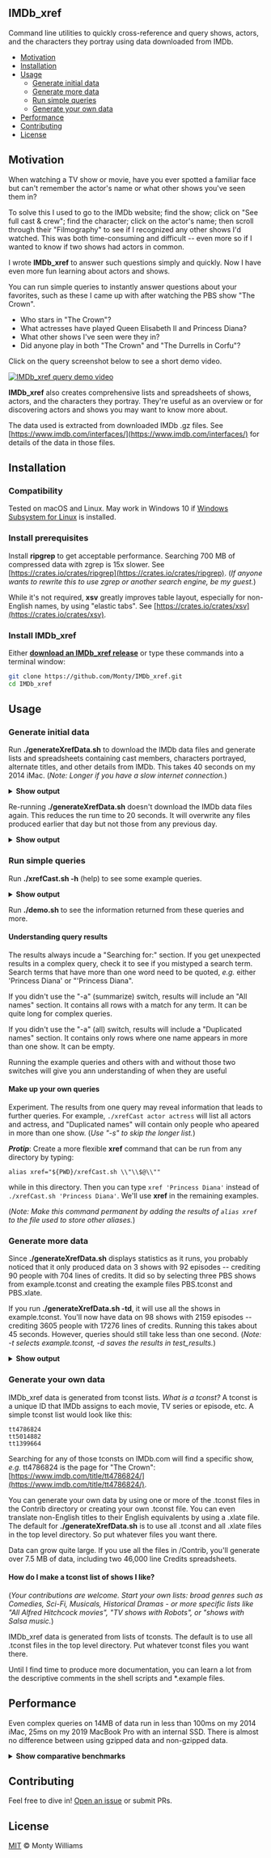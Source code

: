## IMDb_xref

Command line utilities to quickly cross-reference and query shows, actors, and the characters they portray using data downloaded from IMDb.

<!--- Uncomment thes lined before committimg
[![MIT License](https://img.shields.io/github/license/Monty/IMDb_xref)](LICENSE)
[![Code](https://tokei.rs/b1/github/Monty/IMDb_xref?category=code)](https://github.com/Monty/IMDb_xref)
[![Lines](https://tokei.rs/b1/github/Monty/IMDb_xref?category=lines)](https://github.com/Monty/IMDb_xref)
[![Files](https://tokei.rs/b1/github/Monty/IMDb_xref?category=files)](https://github.com/Monty/IMDb_xref)
[![Commits](https://badgen.net/github/commits/Monty/IMDb_xref/main/)](https://github.com/Monty/IMDb_xref)
[![Last Commit](https://img.shields.io/github/last-commit/Monty/IMDb_xref)](https://github.com/Monty/IMDb_xref)
--->

- [Motivation](#motivation)
- [Installation](#installation)
- [Usage](#usage)
  - [Generate initial data](#generate-initial-data)
  - [Generate more data](#generate-more-data)
  - [Run simple queries](#run-simple-queries)
  - [Generate your own data](#generate-your-own-data)
- [Performance](#performance)
- [Contributing](#contributing)
- [License](#license)

## Motivation

When watching a TV show or movie, have you ever spotted a familiar face but
can't remember the actor's name or what other shows you've seen them in?

To solve this I used to go to the IMDb website; find the show; click on "See full
cast & crew"; find the character; click on the actor's name; then scroll through
their "Filmography" to see if I recognized any other shows I'd watched. This was both
time-consuming and difficult -- even more so if I wanted to know if two shows had
actors in common.

I wrote **IMDb_xref** to answer such questions simply and quickly. Now I have even more
fun learning about actors and shows.

You can run simple queries to instantly answer questions about your favorites, such
as these I came up with after watching the PBS show "The Crown".

* Who stars in "The Crown"?
* What actresses have played Queen Elisabeth II and Princess Diana?
* What other shows I've seen were they in?
* Did anyone play in both "The Crown" and "The Durrells in Corfu"?

Click on the query screenshot below to see a short demo video.

[![IMDb_xref query demo video](docs/Screenshots/Query.png)](http://www.youtube.com/watch?v=91h3mnvV7Ug "IMDb_xref query demo")

**IMDb_xref** also creates comprehensive lists and spreadsheets of shows, actors,
and the characters they portray. They're useful as an overview or for discovering
actors and shows you may want to know more about.

The data used is extracted from downloaded IMDb .gz files. See
[https://www.imdb.com/interfaces/](https://www.imdb.com/interfaces/) for details of the data in those files.

## Installation

### Compatibility

Tested on macOS and Linux. May work in Windows 10 if [Windows Subsystem for Linux](https://docs.microsoft.com/en-us/windows/wsl/faq) is installed.

### Install prerequisites

Install **ripgrep** to get acceptable performance. Searching 700 MB of
compressed data with zgrep is 15x slower. See
[https://crates.io/crates/ripgrep](https://crates.io/crates/ripgrep). (*If
anyone wants to rewrite this to use zgrep or another search engine, be my
guest.*)

While it's not required, **xsv** greatly improves table layout, especially for
non-English names, by using "elastic tabs". See
[https://crates.io/crates/xsv](https://crates.io/crates/xsv).

### Install IMDb_xref
Either **[download an IMDb_xref release](https://github.com/Monty/IMDb_xref/releases)** or type these commands into a terminal window:

```sh
git clone https://github.com/Monty/IMDb_xref.git
cd IMDb_xref
```

## Usage

### Generate initial data

Run **./generateXrefData.sh** to download the IMDb data files and generate lists
and spreadsheets containing cast members, characters portrayed, alternate
titles, and other details from IMDb. This takes 40 seconds on my 2014 iMac.
(*Note: Longer if you have a slow internet connection.*)

<details><summary><b>Show output</b></summary>

    $ ./generateXrefData.sh
    ==> Downloading new IMDb .gz files.
    Downloading https://datasets.imdbws.com/name.basics.tsv.gz
    Downloading https://datasets.imdbws.com/title.basics.tsv.gz
    Downloading https://datasets.imdbws.com/title.episode.tsv.gz
    Downloading https://datasets.imdbws.com/title.principals.tsv.gz
    
    ==> Creating an example translation file: PBS.xlate
    
    ==> Creating an example tconst file: PBS.tconst
    
    ==> Using all .xlate files for IMDb title translation.
    
    ==> Searching all .tconst files for IMDb title identifiers.
    
    ==> Processing 3 shows found in *.tconst:
    	The Crown; The Durrells in Corfu; The Night Manager

    ==> Show types in Shows-201201.csv:
    	  92 tvEpisode
    	   2 tvSeries
    	   1 tvMiniSeries
    
    ==> Stats from processing Credits-Person-201201.csv:
          90 people credited -- some in more than one job function
               34 as actor
               26 as actress
               15 as writer
               13 as director
    
    ==> Stats from processing IMDb data:
    uniqTitles-201201.txt                           50B   Dec 1 15:09        3 lines
    Shows-Episodes-201201.csv                      6.3K   Dec 1 15:10       95 lines
    uniqPersons-201201.txt                         1.3K   Dec 1 15:10       90 lines
    Persons-KnownFor-201201.csv                    6.8K   Dec 1 15:10       90 lines
    Credits-Show-201201.csv                         45K   Dec 1 15:10      704 lines
    Credits-Person-201201.csv                       45K   Dec 1 15:10      704 lines
    associatedTitles-201201.csv                     26K   Dec 1 15:10      282 lines
</details>

Re-running **./generateXrefData.sh** doesn't download the IMDb data files again.
This reduces the run time to 20 seconds. It will overwrite any files
produced earlier that day but not those from any previous day.

<details><summary><b>Show output</b></summary>

    $ ./generateXrefData.sh
    ==> Using existing IMDb .gz files.
    
    ==> Using all .xlate files for IMDb title translation.
    
    ==> Searching all .tconst files for IMDb title identifiers.
    
    ==> Processing 3 shows found in *.tconst:
    	The Crown; The Durrells in Corfu; The Night Manager
    
    ==> Show types in Shows-201201.csv:
    	  92 tvEpisode
    	   2 tvSeries
    	   1 tvMiniSeries
    
    ==> Stats from processing Credits-Person-201201.csv:
          90 people credited -- some in more than one job function
               34 as actor
               26 as actress
               15 as writer
               13 as director
    
    ==> Stats from processing IMDb data:
    uniqTitles-201201.txt                           50B   Dec 1 15:11        3 lines
    Shows-Episodes-201201.csv                      6.3K   Dec 1 15:12       95 lines
    uniqPersons-201201.txt                         1.3K   Dec 1 15:12       90 lines
    Persons-KnownFor-201201.csv                    6.8K   Dec 1 15:12       90 lines
    Credits-Show-201201.csv                         45K   Dec 1 15:12      704 lines
    Credits-Person-201201.csv                       45K   Dec 1 15:12      704 lines
    associatedTitles-201201.csv                     26K   Dec 1 15:12      282 lines
</details>

### Run simple queries

Run **./xrefCast.sh -h** (help) to see some example queries.

<details><summary><b>Show output</b></summary>

    $ ./xrefCast.sh -h
    Cross-reference shows, actors, and the characters they portray using data from IMDB.
    
    USAGE:
        ./xrefCast.sh [OPTIONS] [-f SEARCH_FILE] SEARCH_TERM [SEARCH_TERM ...]
    
    OPTIONS:
        -h      Print this message.
        -a      All -- Only print 'All names' section.
        -f      File -- Query a specific file rather than "Credits-Person*csv".
        -s      Summarize -- Only print 'Duplicated names' section.
        -i      Print info about any files that are searched.
    
    EXAMPLES:
        ./xrefCast.sh Searching for
        ./xrefCast.sh 'Queen Elizabeth II' 'Princess Diana'
        ./xrefCast.sh 'The Crown'
        ./xrefCast.sh -s 'The Night Manager' 'The Crown' 'The Durrells in Corfu'
</details>

Run **./demo.sh** to see the information returned from these queries and more.

#### Understanding query results
The results always incude a "Searching for:" section. If you get unexpected results
in a complex query, check it to see if you mistyped a search term. Search terms 
that have more than one word need to be quoted, *e.g.* either 'Princess Diana' or "'Princess Diana".

If you didn't use the "-a" (summarize) switch, results will include an "All names" section. It contains all rows with a match for any term. It can be quite long for complex queries.

If you didn't use the "-a" (all) switch, results will include a "Duplicated names" section. It contains only rows where one name appears in more than one show. It can be empty.

Running the example queries and others with and without those two switches will give you ann understanding of when they are useful

#### Make up your own queries

Experiment. The results from one query may reveal information that leads to further queries. For example, `./xrefCast actor actress` will list all actors and actress, and "Duplicated names" will contain only people who apeared in more than one show. (*Use "-s" to skip the longer list.*)

***Protip***: Create a more flexible **xref** command that can be run from any directory by typing:

```
alias xref="${PWD}/xrefCast.sh \\"\\$@\\""
```

while in this directory. Then you can type `xref 'Princess Diana'` instead of
`./xrefCast.sh 'Princess Diana'`. We'll use **xref** in the remaining examples.

(*Note: Make this command permanent by adding the results of `alias xref` to the file used to store other aliases.*)

### Generate more data

Since **./generateXrefData.sh** displays statistics as it runs, you probably
noticed that it only produced data on 3 shows with 92 episodes -- crediting 90
people with 704 lines of credits. It did so by selecting three PBS shows from
example.tconst and creating the example files PBS.tconst and PBS.xlate.

If you run **./generateXrefData.sh -td**, it will use all the shows in example.tconst. You'll now have data on 98 shows with 2159 episodes
-- crediting 3605 people with 17276 lines of credits. Running this takes about
45 seconds. However, queries should still take less than one second. (*Note: -t selects example.tconst, -d saves the results in test_results.*)

<details><summary><b>Show output</b></summary>

	$ ./generateXrefData.sh -td
    ==> Using existing IMDb .gz files.
    
    ==> Using xlate.example for IMDb title translation.
    
    ==> Searching tconst.example for IMDb title identifiers.
    
    ==> diffs-201201.151325.txt contains diffs between generated files and files saved in test_results
    
    ==> Processing 98 shows found in tconst.example:
    	800 Words; A Man Called Ove; A Touch of Frost; Acquitted; American Experience;
    	An Inspector Calls; Arde Madrid; Art of Crime; Ashes to Ashes; Beck; Black
    	Widows; Black Widows (2014); Blood of the Vine; Broadchurch; Bulletproof Heart;
    	Captain Marleau; Cranford; Deadwind; Death in Paradise; Death of a Pilgrim;
    	Detective Ellen Lucas; Detective Montalbano; Doc Martin; Downton Abbey;
    	Endeavour; Fargo; Father Brown; Foyle's War; Gasmamman; Grantchester; Imma
    	Tataranni - Deputy Prosecutor; In the Loop; Inspector Dupin; Inspector George
    	Gently; Inspector Manara; Inspector Morse; Jo Nesbø's Headhunters; Kennedy's
    	Brain; Kieler Street; Lark Rise to Candleford; Last Tango in Halifax; Life on
    	Mars; Line of Duty; McDonald & Dodds; MI-5; Money Murder Zurich; Mr Selfridge;
    	Mr. Holmes; Mrs. Wilson; Murder by the Lake; Murdoch Mysteries; My Life Is
    	Murder; Mystery Road; No Offence; Perfect Murders; Poirot; Prime Suspect;
    	Rebecka Martinsson; River; Roadkill; Rosemary and Thyme; Scott & Bailey;
    	Sebastian Bergman; Shetland; Silent Witness; Spiral; Spring Tide; The Bastards
    	of Pizzofalcone; The Brokenwood Mysteries; The Crown; The Doctor Blake
    	Mysteries; The Durrells in Corfu; The Fourth Man; The Girl Who Kicked the
    	Hornet's Nest; The Girl Who Played with Fire; The Girl with the Dragon Tattoo;
    	The Gulf; The Hidden Child; The Hunters; The Mallorca Files; The Night Manager;
    	The Sandhamn Murders; The Secret Agent; The Sommerdahl Murders; The Sounds; The
    	Team; The Valhalla Murders; The Young Montalbano; Trapped; Twin; Unforgotten;
    	Van der Valk; Vera; Waking the Dead; Wallander: The Original Episodes; Winter;
    	Wire in the Blood; Young Wallander
    
    ==> Show types in Shows-Episodes-201201.csv:
    	2159 tvEpisode
    	  76 tvSeries
    	  12 tvMiniSeries
    	   8 movie
    	   2 tvMovie
    
    ==> Stats from processing Credits-Person-201201.csv:
        3605 people credited -- some in more than one job function
             1434 as actor
             1030 as actress
              625 as writer
              428 as director
    
    ==> Stats from processing IMDb data:
    uniqTitles-201201.txt                          1.5K   Dec 4 15:03       98 lines
    Shows-Episodes-201201.csv                      161K   Dec 4 15:04     2257 lines
    uniqPersons-201201.txt                          52K   Dec 4 15:04     3605 lines
    Persons-KnownFor-201201.csv                    277K   Dec 4 15:04     3612 lines
    Credits-Show-201201.csv                        1.1M   Dec 4 15:04    17226 lines
    Credits-Person-201201.csv                      1.1M   Dec 4 15:04    17226 lines
    associatedTitles-201201.csv                    694K   Dec 4 15:03     7378 lines
</details>


### Generate your own data

IMDb_xref data is generated from tconst lists. *What is a tconst?* A tconst is a unique ID that IMDb assigns to each movie, TV series or episode, etc. A simple tconst list would look like this: 

```
tt4786824
tt5014882
tt1399664
```
Searching for any of those tconsts on IMDb.com will find a specific show, *e.g.* tt4786824 is the page for "The Crown": [https://www.imdb.com/title/tt4786824/](https://www.imdb.com/title/tt4786824/). 

You can generate your own data by using one or more of the .tconst files in the
Contrib directory or creating your own .tconst file. You can even translate
non-English titles to their English equivalents by using a .xlate file.
The default for **./generateXrefData.sh** is to use all .tconst and all .xlate
files in the top level directory. So put whatever files you want there.  

Data can grow quite large. If you use all the files in /Contrib, you'll generate
over 7.5 MB of data, including two 46,000 line Credits spreadsheets.

#### How do I make a tconst list of shows I like?

(*Your contributions are welcome. Start your own lists: broad genres such as Comedies,
Sci-Fi, Musicals, Historical Dramas - or more specific lists like "All Alfred Hitchcock movies", "TV shows with Robots", or "shows with Salsa music.*)

IMDb_xref data is generated from lists of tconsts. The default is to use all .tconst files in the top level directory. Put whatever tconst files you want there. 

Until I find time to produce more documentation, you can learn a lot from the
descriptive comments in the shell scripts and *.example files.

## Performance

Even complex queries on 14MB of data run in less than 100ms on my 2014 iMac, 25ms on my 2019 MacBook Pro with an internal SSD.
There is almost no difference between using gzipped data and non-gzipped data. 

<details><summary><b>Show comparative benchmarks</b></summary>

Timing results for running 5 queries on gzipped and non-gzipped files.
Both contain 219510 rows. The gzipped file is 3.0MB, the non-gzipped file is 14MB.
The times are nearly identical, with a very slight edge to the gzipped version.

#### On a 2014 iMac with internal hard drive:

```
$ hyperfine -w 5 './xrefTest.sh -f ZipTest.csv' './xrefTest.sh -f ZipTest.csv.gz'
Benchmark #1: ./xrefTest.sh -f ZipTest.csv
  Time (mean ± σ):      95.2 ms ±   0.9 ms    [User: 28.3 ms, System: 46.2 ms]
  Range (min … max):    92.9 ms …  97.2 ms    30 runs

Benchmark #2: ./xrefTest.sh -f ZipTest.csv.gz
  Time (mean ± σ):      94.9 ms ±   1.0 ms    [User: 28.4 ms, System: 45.7 ms]
  Range (min … max):    92.9 ms …  97.9 ms    30 runs

Summary
  './xrefTest.sh -f ZipTest.csv.gz' ran
    1.00 ± 0.01 times faster than './xrefTest.sh -f ZipTest.csv'
```


#### On a 2019 MacBook Pro with an internal SSD.

```
$ hyperfine -w 5 './xrefTest.sh -f ZipTest.csv' './xrefTest.sh -f ZipTest.csv.gz'
Benchmark #1: ./xrefTest.sh -f ZipTest.csv
  Time (mean ± σ):      17.0 ms ±   1.0 ms    [User: 6.0 ms, System: 8.8 ms]
  Range (min … max):    16.1 ms …  23.0 ms    155 runs

Benchmark #2: ./xrefTest.sh -f ZipTest.csv.gz
  Time (mean ± σ):      16.8 ms ±   0.7 ms    [User: 5.9 ms, System: 8.7 ms]
  Range (min … max):    16.1 ms …  20.7 ms    155 runs

Summary
  './xrefTest.sh -f ZipTest.csv.gz' ran
    1.01 ± 0.07 times faster than './xrefTest.sh -f ZipTest.csv'
```
</details>

## Contributing

Feel free to dive in! [Open an issue](hhttps://github.com/Monty/IMDb_xref/issues/new) or submit PRs.

## License

[MIT](LICENSE) © Monty Williams

